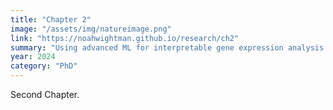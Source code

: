 ```yaml
---
title: "Chapter 2"
image: "/assets/img/natureimage.png"
link: "https://noahwightman.github.io/research/ch2"
summary: "Using advanced ML for interpretable gene expression analysis in rare diseases."
year: 2024
category: "PhD"
---
```


Second Chapter.

